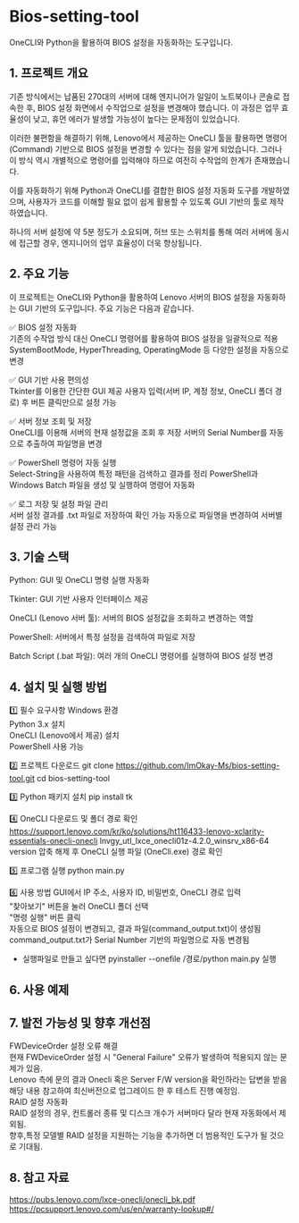 # Bios-setting-tool
OneCLI와 Python을 활용하여 BIOS 설정을 자동화하는 도구입니다.

## 1. 프로젝트 개요
기존 방식에서는 납품된 270대의 서버에 대해 엔지니어가 일일이 노트북이나 콘솔로 접속한 후, BIOS 설정 화면에서 수작업으로 설정을 변경해야 했습니다.
이 과정은 업무 효율성이 낮고, 휴먼 에러가 발생할 가능성이 높다는 문제점이 있었습니다.

이러한 불편함을 해결하기 위해, Lenovo에서 제공하는 OneCLI 툴을 활용하면 명령어(Command) 기반으로 BIOS 설정을 변경할 수 있다는 점을 알게 되었습니다.
그러나 이 방식 역시 개별적으로 명령어를 입력해야 하므로 여전히 수작업의 한계가 존재했습니다.

이를 자동화하기 위해 Python과 OneCLI를 결합한 BIOS 설정 자동화 도구를 개발하였으며,
사용자가 코드를 이해할 필요 없이 쉽게 활용할 수 있도록 GUI 기반의 툴로 제작하였습니다.

하나의 서버 설정에 약 5분 정도가 소요되며,
허브 또는 스위치를 통해 여러 서버에 동시에 접근할 경우, 엔지니어의 업무 효율성이 더욱 향상됩니다.

## 2. 주요 기능
이 프로젝트는 OneCLI와 Python을 활용하여 Lenovo 서버의 BIOS 설정을 자동화하는 GUI 기반의 도구입니다. 주요 기능은 다음과 같습니다.

✅ BIOS 설정 자동화   
기존의 수작업 방식 대신 OneCLI 명령어를 활용하여 BIOS 설정을 일괄적으로 적용
SystemBootMode, HyperThreading, OperatingMode 등 다양한 설정을 자동으로 변경


✅ GUI 기반 사용 편의성   
Tkinter를 이용한 간단한 GUI 제공
사용자 입력(서버 IP, 계정 정보, OneCLI 폴더 경로) 후 버튼 클릭만으로 설정 가능


✅ 서버 정보 조회 및 저장   
OneCLI를 이용해 서버의 현재 설정값을 조회 후 저장
서버의 Serial Number를 자동으로 추출하여 파일명을 변경


✅ PowerShell 명령어 자동 실행   
Select-String을 사용하여 특정 패턴을 검색하고 결과를 정리
PowerShell과 Windows Batch 파일을 생성 및 실행하여 명령어 자동화


✅ 로그 저장 및 설정 파일 관리   
서버 설정 결과를 .txt 파일로 저장하여 확인 가능
자동으로 파일명을 변경하여 서버별 설정 관리 가능

## 3. 기술 스택
Python: GUI 및 OneCLI 명령 실행 자동화   

Tkinter: GUI 기반 사용자 인터페이스 제공   

OneCLI (Lenovo 서버 툴): 서버의 BIOS 설정값을 조회하고 변경하는 역할   

PowerShell: 서버에서 특정 설정을 검색하여 파일로 저장   

Batch Script (.bat 파일): 여러 개의 OneCLI 명령어를 실행하여 BIOS 설정 변경   


## 4. 설치 및 실행 방법
1️⃣ 필수 요구사항
Windows 환경   
Python 3.x 설치   
OneCLI (Lenovo에서 제공) 설치   
PowerShell 사용 가능   

2️⃣ 프로젝트 다운로드
git clone https://github.com/ImOkay-Ms/bios-setting-tool.git
cd bios-setting-tool

3️⃣ Python 패키지 설치
pip install tk

4️⃣ OneCLI 다운로드 및 폴더 경로 확인
https://support.lenovo.com/kr/ko/solutions/ht116433-lenovo-xclarity-essentials-onecli-onecli
lnvgy_utl_lxce_onecli01z-4.2.0_winsrv_x86-64 version 압축 해제 후 OneCLI 실행 파일 (OneCli.exe) 경로 확인

5️⃣ 프로그램 실행
python main.py

6️⃣ 사용 방법
GUI에서 IP 주소, 사용자 ID, 비밀번호, OneCLI 경로 입력   
"찾아보기" 버튼을 눌러 OneCLI 폴더 선택   
"명령 실행" 버튼 클릭   
자동으로 BIOS 설정이 변경되고, 결과 파일(command_output.txt)이 생성됨   
command_output.txt가 Serial Number 기반의 파일명으로 자동 변경됨   

+ 실행파일로 만들고 싶다면 pyinstaller --onefile /경로/python main.py 실행
  
## 6. 사용 예제

## 7. 발전 가능성 및 향후 개선점
FWDeviceOrder 설정 오류 해결   
현재 FWDeviceOrder 설정 시 "General Failure" 오류가 발생하여 적용되지 않는 문제가 있음.   
Lenovo 측에 문의 결과 Onecli 혹은 Server F/W version을 확인하라는 답변을 받음 해당 내용 참고하여 최신버전으로 업그레이드 한 후 테스트 진행 예정임.   
RAID 설정 자동화   
RAID 설정의 경우, 컨트롤러 종류 및 디스크 개수가 서버마다 달라 현재 자동화에서 제외됨.   
향후,특정 모델별 RAID 설정을 지원하는 기능을 추가하면 더 범용적인 도구가 될 것으로 기대됨.

## 8. 참고 자료
https://pubs.lenovo.com/lxce-onecli/onecli_bk.pdf   
https://pcsupport.lenovo.com/us/en/warranty-lookup#/   
